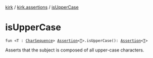 [kirk](../index.md) / [kirk.assertions](index.md) / [isUpperCase](./is-upper-case.md)

# isUpperCase

`fun <T : `[`CharSequence`](https://kotlinlang.org/api/latest/jvm/stdlib/kotlin/-char-sequence/index.html)`> `[`Assertion`](../kirk.api/-assertion/index.md)`<`[`T`](is-upper-case.md#T)`>.isUpperCase(): `[`Assertion`](../kirk.api/-assertion/index.md)`<`[`T`](is-upper-case.md#T)`>`

Asserts that the subject is composed of all upper-case characters.

